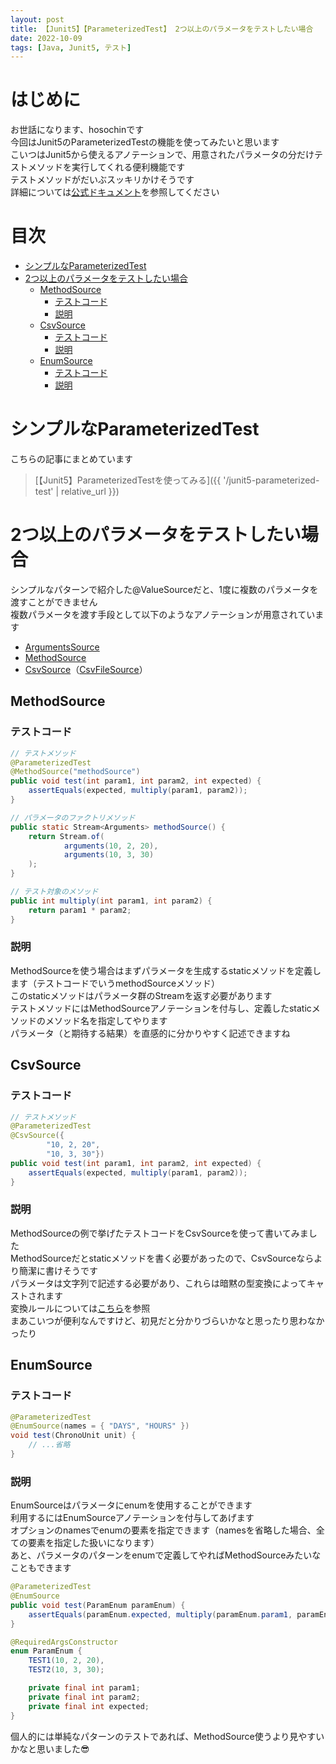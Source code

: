 ```yaml
---
layout: post
title: 【Junit5】【ParameterizedTest】 2つ以上のパラメータをテストしたい場合
date: 2022-10-09
tags: [Java, Junit5, テスト]
---
```


# はじめに

お世話になります、hosochinです  
今回はJunit5のParameterizedTestの機能を使ってみたいと思います  
こいつはJunit5から使えるアノテーションで、用意されたパラメータの分だけテストメソッドを実行してくれる便利機能です  
テストメソッドがだいぶスッキリかけそうです  
詳細については[公式ドキュメント](https://junit.org/junit5/docs/current/user-guide/#writing-tests-parameterized-tests)を参照してください

# 目次

- [シンプルなParameterizedTest](#シンプルなparameterizedtest)
- [2つ以上のパラメータをテストしたい場合](#2つ以上のパラメータをテストしたい場合)
  - [MethodSource](#methodsource)
    - [テストコード](#テストコード)
    - [説明](#説明)
  - [CsvSource](#csvsource)
    - [テストコード](#テストコード-1)
    - [説明](#説明-1)
  - [EnumSource](#enumsource)
    - [テストコード](#テストコード-2)
    - [説明](#説明-2)

# シンプルなParameterizedTest

こちらの記事にまとめています

> [【Junit5】ParameterizedTestを使ってみる]({{ '/junit5-parameterized-test' | relative_url }})

# 2つ以上のパラメータをテストしたい場合

シンプルなパターンで紹介した@ValueSourceだと、1度に複数のパラメータを渡すことができません  
複数パラメータを渡す手段として以下のようなアノテーションが用意されています

- [ArgumentsSource](https://junit.org/junit5/docs/current/user-guide/#writing-tests-parameterized-tests-sources-ArgumentsSource)
- [MethodSource](https://junit.org/junit5/docs/current/user-guide/#writing-tests-parameterized-tests-sources-CsvFileSource)
- [CsvSource](https://junit.org/junit5/docs/current/user-guide/#writing-tests-parameterized-tests-sources-CsvSource)（[CsvFileSource](https://junit.org/junit5/docs/current/user-guide/#writing-tests-parameterized-tests-sources-CsvFileSource)）

## MethodSource

### テストコード

```java
// テストメソッド
@ParameterizedTest
@MethodSource("methodSource")
public void test(int param1, int param2, int expected) {
    assertEquals(expected, multiply(param1, param2));
}

// パラメータのファクトリメソッド
public static Stream<Arguments> methodSource() {
    return Stream.of(
            arguments(10, 2, 20),
            arguments(10, 3, 30)
    );
}

// テスト対象のメソッド
public int multiply(int param1, int param2) {
    return param1 * param2;
}
```

### 説明

MethodSourceを使う場合はまずパラメータを生成するstaticメソッドを定義します（テストコードでいうmethodSourceメソッド）  
このstaticメソッドはパラメータ群のStreamを返す必要があります  
テストメソッドにはMethodSourceアノテーションを付与し、定義したstaticメソッドのメソッド名を指定してやります  
パラメータ（と期待する結果）を直感的に分かりやすく記述できますね

## CsvSource

### テストコード

```java
// テストメソッド
@ParameterizedTest
@CsvSource({
        "10, 2, 20",
        "10, 3, 30"})
public void test(int param1, int param2, int expected) {
    assertEquals(expected, multiply(param1, param2));
}
```

### 説明

MethodSourceの例で挙げたテストコードをCsvSourceを使って書いてみました  
MethodSourceだとstaticメソッドを書く必要があったので、CsvSourceならより簡潔に書けそうです  
パラメータは文字列で記述する必要があり、これらは暗黙の型変換によってキャストされます  
変換ルールについては[こちら](https://junit.org/junit5/docs/current/user-guide/#writing-tests-parameterized-tests-argument-conversion)を参照  
まあこいつが便利なんですけど、初見だと分かりづらいかなと思ったり思わなかったり

## EnumSource

### テストコード

```java
@ParameterizedTest
@EnumSource(names = { "DAYS", "HOURS" })
void test(ChronoUnit unit) {
    // ...省略
}
```

### 説明

EnumSourceはパラメータにenumを使用することができます  
利用するにはEnumSourceアノテーションを付与してあげます  
オプションのnamesでenumの要素を指定できます（namesを省略した場合、全ての要素を指定した扱いになります）  
あと、パラメータのパターンをenumで定義してやればMethodSourceみたいなこともできます

```java
@ParameterizedTest
@EnumSource
public void test(ParamEnum paramEnum) {
    assertEquals(paramEnum.expected, multiply(paramEnum.param1, paramEnum.param2));
}

@RequiredArgsConstructor
enum ParamEnum {
    TEST1(10, 2, 20),
    TEST2(10, 3, 30);

    private final int param1;
    private final int param2;
    private final int expected;
}
```

個人的には単純なパターンのテストであれば、MethodSource使うより見やすいかなと思いました😎
